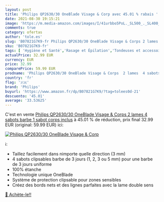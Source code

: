 ```yaml
---
layout: post
title: 'Philips QP2630/30 OneBlade Visage & Corp avec 45.01 % rabais '
date: 2021-08-30 19:15:21
image: 'https://m.media-amazon.com/images/I/41urbbo5PoL._SL500_._SL400_.jpg'
comments: true
category: ofertas
author: 'tole.es'
slug: 'B07821G7K9-fr Philips QP2630/30 OneBlade Visage & Corps 2 lames 4 sabots...'
sku: 'B07821G7K9-fr'
tags: [ 'Hygiène et Santé','Rasage et Épilation','Tondeuses et accessoires','Tondeuses multifonctionnelles et kits','philips', ]
actualPrice: 32.99 EUR
currency: EUR
price: 32.99
comparePrice: 59.99 EUR
prodname: 'Philips QP2630/30 OneBlade Visage & Corps  2 lames  4 sabots barbe  1 sabot corps inclus'
country: 'fr'
flag: '🇫🇷'
brand: 'Philips'
buyurl: 'https://www.amazon.fr/dp/B07821G7K9/?tag=tolees0d-21'
descuento: '45.01'
average: '33.53625'
---
```


C'est en vente [Philips QP2630/30 OneBlade Visage & Corps  2 lames  4 sabots barbe  1 sabot corps inclus](https://www.amazon.fr/dp/B07821G7K9/?tag=tolees0d-21)  à  45.01 % de réduction, prix final  32.99 EUR (original: 59.99 EUR) ici:

[![Philips QP2630/30 OneBlade Visage & Corp](https://m.media-amazon.com/images/I/41urbbo5PoL._SL500_._SL400_.jpg)](https://www.amazon.fr/dp/B07821G7K9/?tag=tolees0d-21)

ℹ️:

- Taillez facilement dans nimporte quelle direction (3 mm)
- 4 sabots clipsables barbe de 3 jours (1, 2, 3 ou 5 mm) pour une barbe de 3 jours uniforme
- 100% étanche
- Technologie unique OneBlade
- Système de protection clipsable pour zones sensibles
- Créez des bords nets et des lignes parfaites avec la lame double sens

[🛒 Achète-le!!](https://www.amazon.fr/dp/B07821G7K9/?tag=tolees0d-21)
